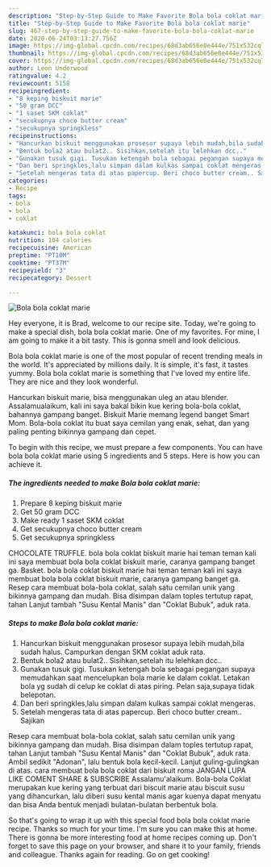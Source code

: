 ```yaml
---
description: "Step-by-Step Guide to Make Favorite Bola bola coklat marie"
title: "Step-by-Step Guide to Make Favorite Bola bola coklat marie"
slug: 467-step-by-step-guide-to-make-favorite-bola-bola-coklat-marie
date: 2020-06-24T03:13:27.756Z
image: https://img-global.cpcdn.com/recipes/68d3ab656e0e444e/751x532cq70/bola-bola-coklat-marie-foto-resep-utama.jpg
thumbnail: https://img-global.cpcdn.com/recipes/68d3ab656e0e444e/751x532cq70/bola-bola-coklat-marie-foto-resep-utama.jpg
cover: https://img-global.cpcdn.com/recipes/68d3ab656e0e444e/751x532cq70/bola-bola-coklat-marie-foto-resep-utama.jpg
author: Leon Underwood
ratingvalue: 4.2
reviewcount: 5158
recipeingredient:
- "8 keping biskuit marie"
- "50 gram DCC"
- "1 saset SKM coklat"
- "secukupnya choco butter cream"
- "secukupnya springkless"
recipeinstructions:
- "Hancurkan biskuit menggunakan prosesor supaya lebih mudah,bila sudah halus. Campurkan dengan SKM coklat aduk rata."
- "Bentuk bola2 atau bulat2.. Sisihkan,setelah itu lelehkan dcc.."
- "Gunakan tusuk gigi. Tusukan ketengah bola sebagai pegangan supaya memudahkan saat mencelupkan bola marie ke dalam coklat. Letakan bola yg sudah di celup ke coklat di atas piring. Pelan saja,supaya tidak belepotan."
- "Dan beri springkles,lalu simpan dalam kulkas sampai coklat mengeras."
- "Setelah mengeras tata di atas papercup. Beri choco butter cream.. Sajikan"
categories:
- Recipe
tags:
- bola
- bola
- coklat

katakunci: bola bola coklat 
nutrition: 104 calories
recipecuisine: American
preptime: "PT10M"
cooktime: "PT37M"
recipeyield: "3"
recipecategory: Dessert

---
```



![Bola bola coklat marie](https://img-global.cpcdn.com/recipes/68d3ab656e0e444e/751x532cq70/bola-bola-coklat-marie-foto-resep-utama.jpg)

Hey everyone, it is Brad, welcome to our recipe site. Today, we're going to make a special dish, bola bola coklat marie. One of my favorites. For mine, I am going to make it a bit tasty. This is gonna smell and look delicious.

Bola bola coklat marie is one of the most popular of recent trending meals in the world. It's appreciated by millions daily. It is simple, it's fast, it tastes yummy. Bola bola coklat marie is something that I've loved my entire life. They are nice and they look wonderful.

Hancurkan biskuit marie, bisa menggunakan uleg an atau blender. Assalamualaikum, kali ini saya bakal bikin kue kering bola-bola coklat, bahannya gampang banget. Biskuit Marie memang legend banget Smart Mom. Bola-bola coklat itu buat saya cemilan yang enak, sehat, dan yang paling penting bikinnya gampang dan cepet.


To begin with this recipe, we must prepare a few components. You can have bola bola coklat marie using 5 ingredients and 5 steps. Here is how you can achieve it.

<!--inarticleads1-->

##### The ingredients needed to make Bola bola coklat marie:

1. Prepare 8 keping biskuit marie
1. Get 50 gram DCC
1. Make ready 1 saset SKM coklat
1. Get secukupnya choco butter cream
1. Get secukupnya springkless


CHOCOLATE TRUFFLE. bola bola coklat biskuit marie hai teman teman kali ini saya membuat bola bola coklat biskuit marie, caranya gampang banget ga. Basket. bola bola coklat biskuit marie hai teman teman kali ini saya membuat bola bola coklat biskuit marie, caranya gampang banget ga. Resep cara membuat bola-bola coklat, salah satu cemilan unik yang bikinnya gampang dan mudah. Bisa disimpan dalam toples tertutup rapat, tahan Lanjut tambah &#34;Susu Kental Manis&#34; dan &#34;Coklat Bubuk&#34;, aduk rata. 

<!--inarticleads2-->

##### Steps to make Bola bola coklat marie:

1. Hancurkan biskuit menggunakan prosesor supaya lebih mudah,bila sudah halus. Campurkan dengan SKM coklat aduk rata.
1. Bentuk bola2 atau bulat2.. Sisihkan,setelah itu lelehkan dcc..
1. Gunakan tusuk gigi. Tusukan ketengah bola sebagai pegangan supaya memudahkan saat mencelupkan bola marie ke dalam coklat. Letakan bola yg sudah di celup ke coklat di atas piring. Pelan saja,supaya tidak belepotan.
1. Dan beri springkles,lalu simpan dalam kulkas sampai coklat mengeras.
1. Setelah mengeras tata di atas papercup. Beri choco butter cream.. Sajikan


Resep cara membuat bola-bola coklat, salah satu cemilan unik yang bikinnya gampang dan mudah. Bisa disimpan dalam toples tertutup rapat, tahan Lanjut tambah &#34;Susu Kental Manis&#34; dan &#34;Coklat Bubuk&#34;, aduk rata. Ambil sedikit &#34;Adonan&#34;, lalu bentuk bola kecil-kecil. Lanjut guling-gulingkan di atas. cara membuat bola bola coklat dari biskuit roma JANGAN LUPA LIKE COMENT SHARE &amp; SUBSCRIBE Assalamu&#39;alaikum. Bola-bola Coklat merupakan kue kering yang terbuat dari biscuit marie atau biscuit susu yang dihancurkan, lalu diberi susu kental manis agar kuenya dapat menyatu dan bisa Anda bentuk menjadi bulatan-bulatan berbentuk bola. 

So that's going to wrap it up with this special food bola bola coklat marie recipe. Thanks so much for your time. I'm sure you can make this at home. There is gonna be more interesting food at home recipes coming up. Don't forget to save this page on your browser, and share it to your family, friends and colleague. Thanks again for reading. Go on get cooking!
